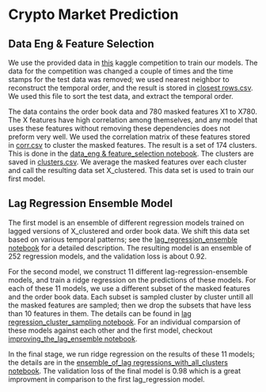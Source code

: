 # Crypto Market Prediction

## Data Eng & Feature Selection

We use the provided data in [this](https://www.kaggle.com/competitions/drw-crypto-market-prediction/data) kaggle competition to train our models. The data for the competition was changed a couple of times and
the time stamps for the test data was removed; we used nearest neighbor to reconstruct the temporal order, and the result is stored in [closest rows.csv](https://github.com/alins95/Crypto-Market-Prediction/blob/main/data/closest_rows.csv).
We used this file to sort the test data, and extract the temporal order. 

The data contains the order book data and 780 masked features X1 to X780. The X features have high correlation among themselves, and any model that uses these features without removing these dependencies 
does not preform very well. We used the correlation matrix of these features stored in [corr.csv](https://github.com/alins95/Crypto-Market-Prediction/blob/main/data/Corr.csv) to cluster the masked features. The result is a set of 174 clusters.
This is done in the [data_eng & feature_selection notebook](https://github.com/alins95/Crypto-Market-Prediction/blob/main/codes/data%20eng%20%26%20feature%20selection.ipynb). The clusters are saved in [clusters.csv](https://github.com/alins95/Crypto-Market-Prediction/blob/main/data/clusters.csv).
We average the masked features over each cluster and call the resulting data set X_clustered. This data set is used to train our first model.

## Lag Regression Ensemble Model

The first model is an ensemble of different regression models trained on lagged versions of X_clustered and order book data. We shift this data set based on various temporal patterns; see the [lag_regression_ensemble notebook](https://github.com/alins95/Crypto-Market-Prediction/blob/main/codes/lag_regression_ensemble.ipynb) for a detailed description.
The resulting model is an ensemble of 252 regression models, and the validation loss is about 0.92.

For the second model, we construct 11 different lag-regression-ensemble models, and train a ridge regression on the predictions of these models. For each of these 11 models, we use a different subset of the masked features and the order book data. Each subset is sampled cluster by cluster untill all the masked features are sampled; then we drop the subsets that have less than 10 features in them. The details can be found in [lag regression_cluster_sampling notebook](https://github.com/alins95/Crypto-Market-Prediction/blob/main/codes/%20lag_%20regression_cluster_sampling.ipynb).
For an individual comparsion of these models against each other and the first model, checkout [improving_the_lag_ensemble notebook](https://github.com/alins95/Crypto-Market-Prediction/blob/main/codes/improving_the_lag_ensemble.ipynb).

In the final stage, we run ridge regression on the results of these 11 models; the details are in the [ensemble_of_lag regressions_with_all_clusters notebook](https://github.com/alins95/Crypto-Market-Prediction/blob/main/codes/ensemble_of_lag%20regressions_with_all_clusters.ipynb).
The validation loss of the final model is 0.98 which is a great improvment in comparison to the first lag_regression model.
